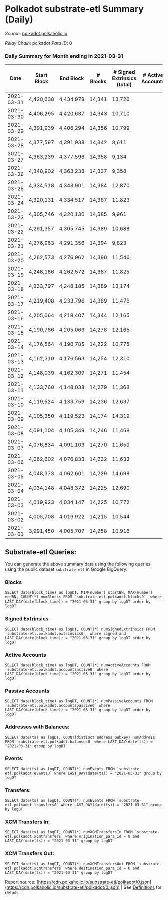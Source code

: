 # Polkadot substrate-etl Summary (Daily)

_Source_: [polkadot.polkaholic.io](https://polkadot.polkaholic.io)

*Relay Chain*: polkadot
*Para ID*: 0



### Daily Summary for Month ending in 2021-03-31


| Date | Start Block | End Block | # Blocks | # Signed Extrinsics (total) | # Active Accounts | # Passive | # New | # Addresses with Balances | # Events | # Transfers | # XCM Transfers In | # XCM Transfers Out | Issues | 
| ---- | ----------- | --------- | -------- | --------------------------- | ----------------- | --------- | ----- | ------------------------- | -------- | ----------- | ------------------ | ------------------- | ------ |
| 2021-03-31 | 4,420,638 | 4,434,978 | 14,341 | 13,726 |  |  |  | 230,799 | 84,666 | 13,801 ($524,050,752.95) |   |   |  |
| 2021-03-30 | 4,406,295 | 4,420,637 | 14,343 | 10,710 |  |  |  |  | 71,020 | 10,412 ($269,708,910.04) |   |   |  |
| 2021-03-29 | 4,391,939 | 4,406,294 | 14,356 | 10,799 |  |  |  |  | 72,160 | 10,284 ($299,946,920.69) |   |   |  |
| 2021-03-28 | 4,377,597 | 4,391,938 | 14,342 | 8,611 |  |  |  |  | 60,808 | 7,840 ($478,174,424.91) |   |   |  |
| 2021-03-27 | 4,363,239 | 4,377,596 | 14,358 | 9,134 |  |  |  |  | 62,516 | 8,449 ($157,612,433.45) |   |   |  |
| 2021-03-26 | 4,348,902 | 4,363,238 | 14,337 | 9,358 |  |  |  |  | 65,515 | 9,011 ($302,769,298.03) |   |   |  |
| 2021-03-25 | 4,334,518 | 4,348,901 | 14,384 | 12,870 |  |  |  |  | 83,038 | 13,911 ($540,114,149.81) |   |   |  |
| 2021-03-24 | 4,320,131 | 4,334,517 | 14,387 | 11,823 |  |  |  |  | 74,474 | 11,841 ($426,886,978.50) |   |   |  |
| 2021-03-23 | 4,305,746 | 4,320,130 | 14,385 | 9,961 |  |  |  |  | 67,173 | 9,208 ($368,834,002.02) |   |   |  |
| 2021-03-22 | 4,291,357 | 4,305,745 | 14,389 | 10,688 |  |  |  |  | 69,884 | 9,668 ($454,076,186.70) |   |   |  |
| 2021-03-21 | 4,276,963 | 4,291,356 | 14,394 | 9,823 |  |  |  |  | 67,376 | 9,034 ($282,242,346.89) |   |   |  |
| 2021-03-20 | 4,262,573 | 4,276,962 | 14,390 | 11,546 |  |  |  |  | 73,690 | 10,826 ($322,445,119.47) |   |   |  |
| 2021-03-19 | 4,248,186 | 4,262,572 | 14,387 | 11,825 |  |  |  |  | 76,102 | 11,080 ($404,695,378.48) |   |   |  |
| 2021-03-18 | 4,233,797 | 4,248,185 | 14,389 | 13,174 |  |  |  |  | 81,730 | 12,355 ($328,772,897.21) |   |   |  |
| 2021-03-17 | 4,219,408 | 4,233,796 | 14,389 | 11,476 |  |  |  |  | 75,301 | 10,841 ($364,770,524.86) |   |   |  |
| 2021-03-16 | 4,205,064 | 4,219,407 | 14,344 | 12,165 |  |  |  |  | 78,826 | 11,825 ($315,200,409.39) |   |   |  |
| 2021-03-15 | 4,190,786 | 4,205,063 | 14,278 | 12,165 |  |  |  |  | 77,704 | 11,697 ($435,304,385.58) |   |   |  |
| 2021-03-14 | 4,176,564 | 4,190,785 | 14,222 | 10,775 |  |  |  |  | 69,718 | 9,787 ($309,437,031.42) |   |   |  |
| 2021-03-13 | 4,162,310 | 4,176,563 | 14,254 | 12,310 |  |  |  |  | 78,276 | 11,624 ($243,635,085.54) |   |   |  |
| 2021-03-12 | 4,148,039 | 4,162,309 | 14,271 | 11,454 |  |  |  |  | 74,413 | 10,397 ($349,364,056.79) |   |   |  |
| 2021-03-11 | 4,133,760 | 4,148,038 | 14,279 | 11,368 |  |  |  |  | 73,325 | 10,305 ($267,960,102.49) |   |   |  |
| 2021-03-10 | 4,119,524 | 4,133,759 | 14,236 | 12,637 |  |  |  |  | 79,109 | 11,290 ($288,912,783.25) |   |   |  |
| 2021-03-09 | 4,105,350 | 4,119,523 | 14,174 | 14,319 |  |  |  |  | 86,752 | 13,098 ($401,899,239.87) |   |   |  |
| 2021-03-08 | 4,091,104 | 4,105,349 | 14,246 | 11,468 |  |  |  |  | 71,930 | 9,885 ($271,940,402.32) |   |   |  |
| 2021-03-07 | 4,076,834 | 4,091,103 | 14,270 | 11,659 |  |  |  |  | 72,560 | 10,196 ($168,956,839.14) |   |   |  |
| 2021-03-06 | 4,062,602 | 4,076,833 | 14,232 | 11,632 |  |  |  |  | 72,980 | 9,882 ($226,536,550.70) |   |   |  |
| 2021-03-05 | 4,048,373 | 4,062,601 | 14,229 | 14,698 |  |  |  |  | 84,907 | 13,454 ($445,254,710.17) |   |   |  |
| 2021-03-04 | 4,034,148 | 4,048,372 | 14,225 | 12,690 |  |  |  |  | 78,484 | 11,285 ($330,193,547.12) |   |   |  |
| 2021-03-03 | 4,019,923 | 4,034,147 | 14,225 | 10,772 |  |  |  |  | 73,133 | 10,759 ($436,267,153.39) |   |   |  |
| 2021-03-02 | 4,005,708 | 4,019,922 | 14,215 | 10,544 |  |  |  |  | 70,590 | 10,434 ($444,412,770.48) |   |   |  |
| 2021-03-01 | 3,991,450 | 4,005,707 | 14,258 | 10,916 |  |  |  |  | 73,828 | 11,258 ($562,643,383.08) |   |   |  |

## Substrate-etl Queries:
You can generate the above summary data using the following queries using the public dataset `substrate-etl` in Google BigQuery:


### Blocks
```
SELECT date(block_time) as logDT, MIN(number) startBN, MAX(number) endBN, COUNT(*) numBlocks FROM `substrate-etl.polkadot.blocks0`  where LAST_DAY(date(block_time)) = "2021-03-31" group by logDT order by logDT
```


### Signed Extrinsics
```
SELECT date(block_time) as logDT, COUNT(*) numSignedExtrinsics FROM `substrate-etl.polkadot.extrinsics0`  where signed and LAST_DAY(date(block_time)) = "2021-03-31" group by logDT order by logDT
```


### Active Accounts
```
SELECT date(block_time) as logDT, COUNT(*) numActiveAccounts FROM `substrate-etl.polkadot.accountsactive0` where LAST_DAY(date(block_time)) = "2021-03-31" group by logDT order by logDT
```


### Passive Accounts
```
SELECT date(block_time) as logDT, COUNT(*) numPassiveAccounts FROM `substrate-etl.polkadot.accountspassive0` where LAST_DAY(date(block_time)) = "2021-03-31" group by logDT order by logDT
```


### Addresses with Balances:
```
SELECT date(ts) as logDT, COUNT(distinct address_pubkey) numAddress FROM `substrate-etl.polkadot.balances0` where LAST_DAY(date(ts)) = "2021-03-31" group by logDT
```


### Events:
```
SELECT date(ts) as logDT, COUNT(*) numEvents FROM `substrate-etl.polkadot.events0` where LAST_DAY(date(ts)) = "2021-03-31" group by logDT
```


### Transfers:
```
SELECT date(ts) as logDT, COUNT(*) numEvents FROM `substrate-etl.polkadot.transfers0` where LAST_DAY(date(ts)) = "2021-03-31" group by logDT
```


### XCM Transfers In:
```
SELECT date(ts) as logDT, COUNT(*) numXCMTransfersIn FROM `substrate-etl.polkadot.xcmtransfers` where origination_para_id = 0 and LAST_DAY(date(ts)) = "2021-03-31" group by logDT
```


### XCM Transfers Out:
```
SELECT date(ts) as logDT, COUNT(*) numXCMTransfersOut FROM `substrate-etl.polkadot.xcmtransfers` where destination_para_id = 0 and LAST_DAY(date(ts)) = "2021-03-31" group by logDT
```



Report source: [https://cdn.polkaholic.io/substrate-etl/polkadot/0.json](https://cdn.polkaholic.io/substrate-etl/polkadot/0.json) | See [Definitions](/DEFINITIONS.md) for details
